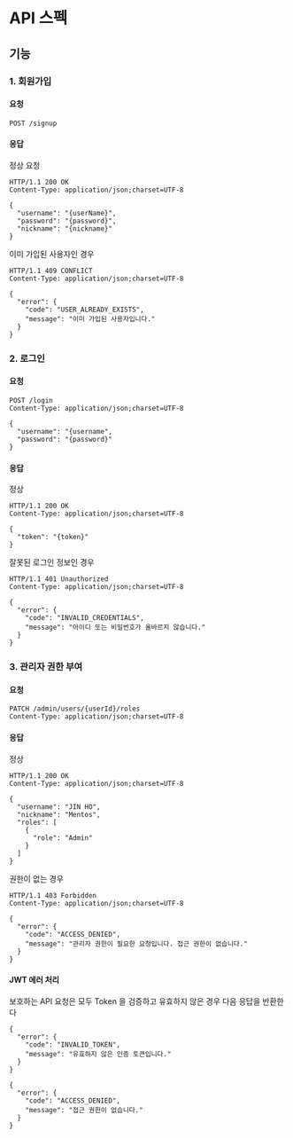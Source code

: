 # API 스펙

## 기능

### 1. 회원가입

#### 요청

```http request
POST /signup
```

#### 응답

정상 요청

```http
HTTP/1.1 200 OK
Content-Type: application/json;charset=UTF-8

{
  "username": "{userName}",
  "password": "{password}",
  "nickname": "{nickname}"
}
```

이미 가입된 사용자인 경우

```http
HTTP/1.1 409 CONFLICT
Content-Type: application/json;charset=UTF-8

{
  "error": {
    "code": "USER_ALREADY_EXISTS",
    "message": "이미 가입된 사용자입니다."
  }
}
```

### 2. 로그인

#### 요청

```http request
POST /login
Content-Type: application/json;charset=UTF-8

{
  "username": "{username",
  "password": "{password}"
}
```

#### 응답

정상

```http request
HTTP/1.1 200 OK
Content-Type: application/json;charset=UTF-8

{
  "token": "{token}"
}
```

잘못된 로그인 정보인 경우

```http
HTTP/1.1 401 Unauthorized
Content-Type: application/json;charset=UTF-8

{
  "error": {
    "code": "INVALID_CREDENTIALS",
    "message": "아이디 또는 비밀번호가 올바르지 않습니다."
  }
}
```

### 3. 관리자 권한 부여

#### 요청

```http request
PATCH /admin/users/{userId}/roles
Content-Type: application/json;charset=UTF-8
```

#### 응답

정상

```http request
HTTP/1.1 200 OK
Content-Type: application/json;charset=UTF-8

{
  "username": "JIN HO",
  "nickname": "Mentos",
  "roles": [
    {
      "role": "Admin"
    }
  ]
}
```

권한이 없는 경우

```http
HTTP/1.1 403 Forbidden
Content-Type: application/json;charset=UTF-8

{
  "error": {
    "code": "ACCESS_DENIED",
    "message": "관리자 권한이 필요한 요청입니다. 접근 권한이 없습니다."
  }
}
```

#### JWT 에러 처리

보호하는 API 요청은 모두 Token 을 검증하고 유효하지 않은 경우 다음 응답을 반환한다

```http
{
  "error": {
    "code": "INVALID_TOKEN",
    "message": "유효하지 않은 인증 토큰입니다."
  }
}
```

```http request
{
  "error": {
    "code": "ACCESS_DENIED",
    "message": "접근 권한이 없습니다."
  }
}
```
